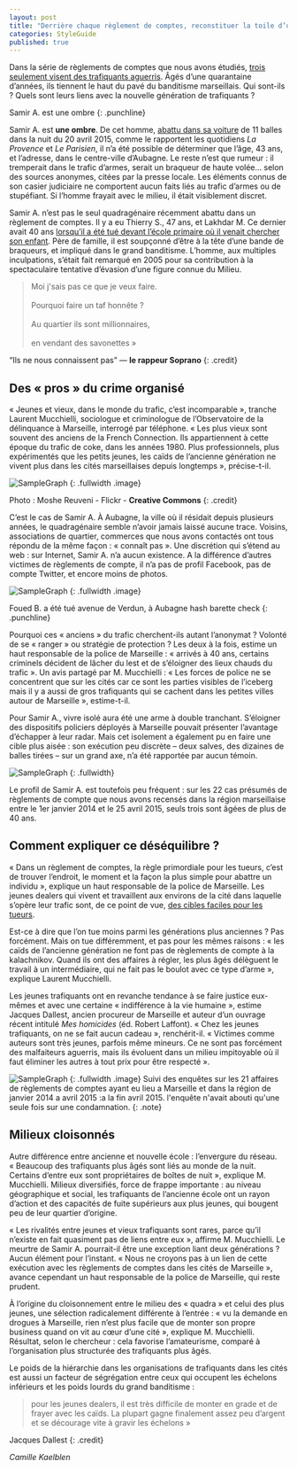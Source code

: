 ```yaml
---
layout: post
title: "Derrière chaque règlement de comptes, reconstituer la toile d’un réseau"
categories: StyleGuide
published: true
---
```





Dans la série de règlements de comptes que nous avons étudiés, [trois seulement visent des trafiquants aguerris](https://reglementsdecomptes.wordpress.com/?p=142). Âgés d’une quarantaine d’années, ils tiennent le haut du pavé du banditisme marseillais. Qui sont-ils ? Quels sont leurs liens avec la nouvelle génération de trafiquants ?

Samir A. est une ombre
{: .punchline}

Samir A. est **une ombre**. De cet homme, [abattu dans sa voiture](http://www.laprovence.com/article/actualites/3372476/aubagne-un-homme-crible-de-balles-dans-sa-voiture.html) de 11 balles dans la nuit du 20 avril 2015, comme le rapportent les quotidiens _La Provence_ et _Le Parisien_, il n’a été possible de déterminer que l’âge, 43 ans, et l’adresse, dans le centre-ville d’Aubagne. Le reste n’est que rumeur : il tremperait dans le trafic d’armes, serait un braqueur de haute volée… selon des sources anonymes, citées par la presse locale. Les éléments connus de son casier judiciaire ne comportent aucun faits liés au trafic d’armes ou de stupéfiant. Si l’homme frayait avec le milieu, il était visiblement discret.

Samir A. n’est pas le seul quadragénaire récemment abattu dans un règlement de comptes. Il y a eu Thierry S., 47 ans, et Lakhdar M. Ce dernier avait 40 ans [lorsqu’il a été tué devant l’école primaire où il venait chercher son enfant](https://reglementsdecomptes.wordpress.com/?p=54). Père de famille, il est soupçonné d’être à la tête d’une bande de braqueurs, et impliqué dans le grand banditisme. L’homme, aux multiples inculpations, s’était fait remarqué en 2005 pour sa contribution à la spectaculaire tentative d’évasion d’une figure connue du Milieu.

>Moi j'sais pas ce que je veux faire.<br /><br />
Pourquoi faire un taf honnête ?<br /><br />
Au quartier ils sont millionnaires, <br /><br />
en vendant des savonettes »

“Ils ne nous connaissent pas” — **le rappeur Soprano**
{: .credit}

Des « pros » du crime organisé
------------------------------

« Jeunes et vieux, dans le monde du trafic, c’est incomparable », tranche Laurent Mucchielli, sociologue et criminologue de l’Observatoire de la délinquance à Marseille, interrogé par téléphone. « Les plus vieux sont souvent des anciens de la <a style="cursor:help;" title="Les individus qui ont participé à l'exportation d'héroïne aux États-Unis depuis la France, dans les années 1980.">French Connection</a>. Ils appartiennent à cette époque du trafic de coke, dans les années 1980\. Plus professionnels, plus expérimentés que les petits jeunes, les caïds de l’ancienne génération ne vivent plus dans les cités marseillaises depuis longtemps », précise-t-il.


![SampleGraph]({{siteimg}}/img/RDC_sample-image.jpg) 
{: .fullwidth .image}

Photo : Moshe Reuveni - Flickr - **Creative Commons**
{: .credit}

C’est le cas de Samir A. À Aubagne, la ville où il résidait depuis plusieurs années, le quadragénaire semble n’avoir jamais laissé aucune trace. Voisins, associations de quartier, commerces que nous avons contactés ont tous répondu de la même façon : « connaît pas ». Une discrétion qui s’étend au web : sur Internet, Samir A. n’a aucun existence. A la différence d’autres victimes de règlements de compte, il n’a pas de profil Facebook, pas de compte Twitter, et encore moins de photos.

![SampleGraph]({{siteimg}}/img/RDC_sample-streetview.jpg) 
{: .fullwidth .image}

<a>Foued B.</a> a été tué avenue de Verdun, à Aubagne 
hash barette check
{: .punchline}


Pourquoi ces « anciens » du trafic cherchent-ils autant l’anonymat ? Volonté de se « ranger » ou stratégie de protection ? Les deux à la fois, estime un haut responsable de la police de Marseille : « arrivés à 40 ans, certains criminels décident de lâcher du lest et de s’éloigner des lieux chauds du trafic ». Un avis partagé par M. Mucchielli : « Les forces de police ne se concentrent que sur les cités car ce sont les parties visibles de l’iceberg mais il y a aussi de gros trafiquants qui se cachent dans les petites villes autour de Marseille », estime-t-il.

Pour Samir A., vivre isolé aura été une arme à double tranchant. S’éloigner des dispositifs policiers déployés à Marseille pouvait présenter l’avantage d’échapper à leur radar. Mais cet isolement a également pu en faire une cible plus aisée : son exécution peu discrète – deux salves, des dizaines de balles tirées – sur un grand axe, n’a été rapportée par aucun témoin.

![SampleGraph]({{siteimg}}/img/000_Par8272766.jpg) 
{: .fullwidth}

Le profil de Samir A. est toutefois peu fréquent : sur les 22 cas présumés de règlements de compte que nous avons recensés dans la région marseillaise entre le 1er janvier 2014 et le 25 avril 2015, seuls trois sont âgées de plus de 40 ans.

Comment expliquer ce déséquilibre ?
-----------------------------------

« Dans un règlement de comptes, la règle primordiale pour les tueurs, c’est de trouver l’endroit, le moment et la façon la plus simple pour abattre un individu », explique un haut responsable de la police de Marseille. Les jeunes dealers qui vivent et travaillent aux environs de la cité dans laquelle s’opère leur trafic sont, de ce point de vue, [des cibles faciles pour les tueurs](https://reglementsdecomptes.wordpress.com/?p=234).

Est-ce à dire que l’on tue moins parmi les générations plus anciennes ? Pas forcément. Mais on tue différemment, et pas pour les mêmes raisons : « les caïds de l’ancienne génération ne font pas de règlements de compte à la kalachnikov. Quand ils ont des affaires à régler, les plus âgés délèguent le travail à un intermédiaire, qui ne fait pas le boulot avec ce type d’arme », explique Laurent Mucchielli.

Les jeunes trafiquants ont en revanche tendance à se faire justice eux-mêmes et avec une certaine « indifférence à la vie humaine », estime Jacques Dallest, ancien procureur de Marseille et auteur d’un ouvrage récent intitulé _Mes homicides_ (éd. Robert Laffont). « Chez les jeunes trafiquants, on ne se fait aucun cadeau », renchérit-il. « Victimes comme auteurs sont très jeunes, parfois même mineurs. Ce ne sont pas forcément des malfaiteurs aguerris, mais ils évoluent dans un milieu impitoyable où il faut éliminer les autres à tout prix pour être respecté ».

![SampleGraph]({{siteimg}}/img/RDC_sample-barChart.jpg) 
{: .fullwidth .image}
Suivi des enquêtes sur les 21 affaires de règlements de comptes ayant eu lieu a Marseille et dans la région de
janvier 2014 a avril 2015 :a la fin avril 2015. l'enquête n'avait abouti qu'une seule fois sur une condamnation.
{: .note}


Milieux cloisonnés
------------------

Autre différence entre ancienne et nouvelle école : l’envergure du réseau. « Beaucoup des trafiquants plus âgés sont liés au monde de la nuit. Certains d’entre eux sont propriétaires de boîtes de nuit », explique M. Mucchielli. Milieux diversifiés, force de frappe importante : au niveau géographique et social, les trafiquants de l’ancienne école ont un rayon d’action et des capacités de fuite supérieurs aux plus jeunes, qui bougent peu de leur quartier d’origine.

« Les rivalités entre jeunes et vieux trafiquants sont rares, parce qu’il n’existe en fait quasiment pas de liens entre eux », affirme M. Mucchielli. Le meurtre de Samir A. pourrait-il être une exception liant deux générations ? Aucun élément pour l’instant. « Nous ne croyons pas à un lien de cette exécution avec les règlements de comptes dans les cités de Marseille », avance cependant un haut responsable de la police de Marseille, qui reste prudent.

À l’origine du cloisonnement entre le milieu des « quadra » et celui des plus jeunes, une sélection radicalement différente à l’entrée : « vu la demande en drogues à Marseille, rien n’est plus facile que de monter son propre business quand on vit au cœur d’une cité », explique M. Mucchielli. Résultat, selon le chercheur : cela favorise l’amateurisme, comparé à l’organisation plus structurée des trafiquants plus âgés.

Le poids de la hiérarchie dans les organisations de trafiquants dans les cités est aussi un facteur de ségrégation entre ceux qui occupent les échelons inférieurs et les poids lourds du grand banditisme : 

>pour les jeunes dealers, il est très difficile de monter en grade et de frayer avec les caïds. La plupart gagne finalement assez peu d’argent et se décourage vite à gravir les échelons »

Jacques Dallest
{: .credit}


*Camille Kaelblen*
